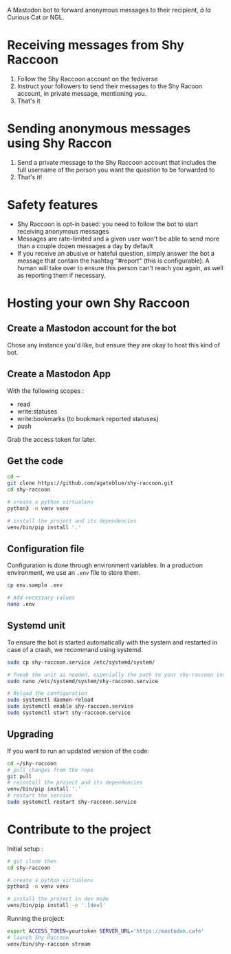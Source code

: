 A Mastodon bot to forward anonymous messages to their recipient, *à la* Curious Cat or NGL. 

# Receiving messages from Shy Raccoon

1. Follow the Shy Raccoon account on the fediverse
2. Instruct your followers to send their messages to the Shy Racoon account, in private message, mentioning you. 
3. That's it

# Sending anonymous messages using Shy Raccon

1. Send a private message to the Shy Raccoon account that includes the full username of the person you want the question to be forwarded to
2. That's it!

# Safety features

- Shy Raccoon is opt-in based: you need to follow the bot to start receiving anonymous messages
- Messages are rate-limited and a given user won't be able to send more than a couple dozen messages a day by default
- If you receive an abusive or hateful question, simply answer the bot a message that contain the hashtag "#report" (this is configurable). A human will take over to ensure this person can't reach you again, as well as reporting them if necessary.

# Hosting your own Shy Raccoon

## Create a Mastodon account for the bot

Chose any instance you'd like, but ensure they are okay to host this kind of bot.

## Create a Mastodon App

With the following scopes :

- read
- write:statuses
- write:bookmarks (to bookmark reported statuses)
- push

Grab the access token for later.

## Get the code

```bash
cd ~
git clone https://github.com/agateblue/shy-raccoon.git
cd shy-raccoon

# create a python virtualenv
python3 -m venv venv

# install the project and its dependencies
venv/bin/pip install '.'
```

## Configuration file

Configuration is done through environment variables. In a production environment, we use an `.env` file to store them.

```bash
cp env.sample .env

# Add necessary values
nano .env
```

## Systemd unit

To ensure the bot is started automatically with the system and restarted in case of a crash, we recommand using systemd. 

```bash
sudo cp shy-raccoon.service /etc/systemd/system/

# Tweak the unit as needed, especially the path to your shy-raccoon install
sudo nano /etc/systemd/system/shy-raccoon.service

# Reload the configuration
sudo systemctl daemon-reload
sudo systemctl enable shy-raccoon.service
sudo systemctl start shy-raccoon.service
```

## Upgrading

If you want to run an updated version of the code:

```bash
cd ~/shy-raccoon
# pull changes from the repo
git pull
# reinstall the project and its dependencies
venv/bin/pip install '.'
# restart the service
sudo systemctl restart shy-raccoon.service
```

# Contribute to the project

Initial setup :

```bash
# git clone then
cd shy-raccoon

# create a python virtualenv
python3 -m venv venv

# install the project in dev mode
venv/bin/pip install -e '.[dev]'
```

Running the project:

```bash
export ACCESS_TOKEN=yourtoken SERVER_URL='https://mastodon.cafe'
# launch Shy Raccoon
venv/bin/shy-raccoon stream
```
